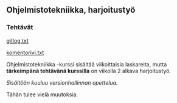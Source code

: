 ## Ohjelmistotekniikka, harjoitustyö
### Tehtävät

[gitlog.txt](https://github.com/imhlas/ot-harjoitustyo/blob/master/laskarit/viikko1/gitlog.txt)

[komentorivi.txt](https://github.com/imhlas/ot-harjoitustyo/blob/master/laskarit/viikko1/komentorivi.txt)

Ohjelmistotekniikka -kurssi sisältää viikoittaisia laskareita, mutta **tärkeimpänä tehtävänä kurssilla** on viikolla 2 alkava harjoitustyö.

*Sisältöön kuuluu versionhallinnan opettelua.*

Tähän tulee vielä muutoksia.

